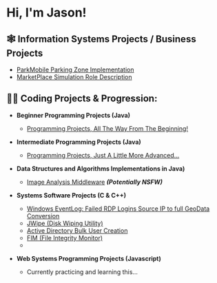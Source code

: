 <h1>Hi, I'm Jason! <br/>

<h2>🕸️ Information Systems Projects / Business Projects</h2>

  - [ParkMobile Parking Zone Implementation](https://github.com/jay-wehran/ParkMobileImp)
  - [MarketPlace Simulation Role Description](https://github.com/jay-wehran/marketSim)


<h2>👨‍💻 Coding Projects & Progression:</h2>

- <b>Beginner Programming Projects (Java)</b>
  - [Programming Projects, All The Way From The Beginning!](https://github.com/jay-wehran/begProgs)

- <b>Intermediate Programming Projects (Java)</b>
  - [Programming Projects, Just A Little More Advanced...](https://github.com/jay-wehran/intermedProgs)

- <b>Data Structures and Algorithms Implementations in Java)</b>
  - [Image Analysis Middleware](https://github.com/joshmadakor1/4chan-Image-Analysis-Middleware-C964) <b><i>(Potentially NSFW)</b></i>
  
- <b>Systems Software Projects (C & C++)</b>
  - [Windows EventLog: Failed RDP Logins Source IP to full GeoData Conversion](https://github.com/joshmadakor1/Sentinel-Lab)
  - [JWipe (Disk Wiping Utility)](https://github.com/joshmadakor1/Jwipe.PowerShell)
  - [Active Directory Bulk User Creation](https://github.com/joshmadakor1/AD_PS)
  - [FIM (File Integrity Monitor)](https://github.com/joshmadakor1/PowerShell-Integrity-FIM)
  - 
- <b>Web Systems Programming Projects (Javascript)</b>
  - Currently practicing and learning this...
